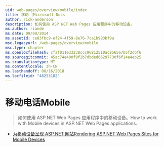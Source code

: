 ```yaml
---
uid: web-pages/overview/mobile/index
title: 移动 |Microsoft Docs
author: rick-anderson
description: 如何使用 ASP.NET Web Pages 应用程序中的移动设备。
ms.author: riande
ms.date: 09/08/2014
ms.assetid: ce83fbc9-ef24-4f59-8e76-7ca1b983bf9a
msc.legacyurl: /web-pages/overview/mobile
msc.type: chapter
ms.openlocfilehash: cfaf011e33238ccc96812510ac856567b5f2dbf6
ms.sourcegitcommit: 45ac74e400f9f2b7dbded66297730f6f14a4eb25
ms.translationtype: MT
ms.contentlocale: zh-CN
ms.lasthandoff: 08/16/2018
ms.locfileid: "48253182"
---
```

<a name="mobile"></a><span data-ttu-id="c720a-103">移动电话</span><span class="sxs-lookup"><span data-stu-id="c720a-103">Mobile</span></span>
====================
> <span data-ttu-id="c720a-104">如何使用 ASP.NET Web Pages 应用程序中的移动设备。</span><span class="sxs-lookup"><span data-stu-id="c720a-104">How to work with Mobile devices in ASP.NET Web Pages applications.</span></span>


- [<span data-ttu-id="c720a-105">为移动设备呈现 ASP.NET 网站</span><span class="sxs-lookup"><span data-stu-id="c720a-105">Rendering ASP.NET Web Pages Sites for Mobile Devices</span></span>](rendering-aspnet-web-pages-sites-for-mobile-devices.md)
